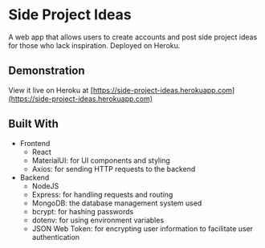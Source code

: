 # Side Project Ideas
A web app that allows users to create accounts and post side project ideas for those who lack inspiration. Deployed on Heroku.

## Demonstration
View it live on Heroku at [https://side-project-ideas.herokuapp.com](https://side-project-ideas.herokuapp.com)

## Built With
- Frontend
  - React
  - MaterialUI: for UI components and styling
  - Axios: for sending HTTP requests to the backend
- Backend
  - NodeJS
  - Express: for handling requests and routing
  - MongoDB: the database management system used
  - bcrypt: for hashing passwords
  - dotenv: for using environment variables
  - JSON Web Token: for encrypting user information to facilitate user authentication
